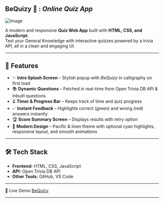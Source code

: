 ## BeQuizy 🧠 : _Online Quiz App_

![Image](https://github.com/user-attachments/assets/d6ff2513-1481-4f44-b7ba-9581468486c6)

A modern and responsive **Quiz Web App** built with **HTML, CSS, and JavaScript**.  
Test your General Knowledge with interactive quizzes powered by a trivia API, all in a clean and engaging UI.  

---

## 🚀 Features
- ✨ **Intro Splash Screen** – Stylish popup with *BeQuizy* in calligraphy on first load  
- 📚 **Dynamic Questions** – Fetched in real-time from Open Trivia DB API & Inbuilt questions.
- ⏳ **Timer & Progress Bar** – Keeps track of time and quiz progress  
- ✅ **Instant Feedback** – Highlights correct (green) and wrong (red) answers instantly  
- 🏆 **Score Summary Screen** – Displays results with retry option  
- 🎨 **Modern Design** – Pacific & linen theme with optional cyan highlights, responsive layout, and smooth animations  

---

## 🛠️ Tech Stack
- **Frontend:** HTML, CSS, JavaScript
- **API:** Open Trivia DB API
- **Other Tools:** GitHub, VS Code

---

🔗 Live Demo
[BeQuizy](https://mdzafar99.github.io/BeQuizy/)

---
